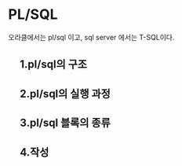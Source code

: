<h1>PL/SQL</h1>
  오라클에서는 pl/sql 이고,
  sql server 에서는 T-SQL이다.
  
<ol> 
<h2>1.pl/sql의 구조</h2>
  
  
  
<h2>2.pl/sql의 실행 과정</h2>

<h2>3.pl/sql 블록의 종류</h2>

<h2>4.작성</h2>
